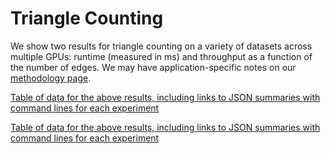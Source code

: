 # Triangle Counting

We show two results for triangle counting on a variety of datasets across multiple GPUs: runtime (measured in ms) and throughput as a function of the number of edges. We may have application-specific notes on our [methodology page](/gunrock/methodology).

<div id="vis_gunrock_primitives_tc_avg_process_time"></div>
<script type="text/javascript">
  var spec = "https://raw.githubusercontent.com/gunrock/io/master/plots/gunrock_primitives_tc_avg_process_time.json";
  vegaEmbed('#vis_gunrock_primitives_tc_avg_process_time', spec).then(function(result) {
    // Access the Vega view instance (https://vega.github.io/vega/docs/api/view/) as result.view
  }).catch(console.error);
</script>

[Table of data for the above results, including links to JSON summaries with command lines for each experiment](analysis/gunrock_primitives_tc_avg_process_time_table.md)

<div id="vis_gunrock_primitives_tc_edges"></div>
<script type="text/javascript">
  var spec = "https://raw.githubusercontent.com/gunrock/io/master/plots/gunrock_primitives_tc_edges.json";
  vegaEmbed('#vis_gunrock_primitives_tc_edges', spec).then(function(result) {
    // Access the Vega view instance (https://vega.github.io/vega/docs/api/view/) as result.view
  }).catch(console.error);
</script>

[Table of data for the above results, including links to JSON summaries with command lines for each experiment](analysis/gunrock_primitives_tc_edges_table.md)
